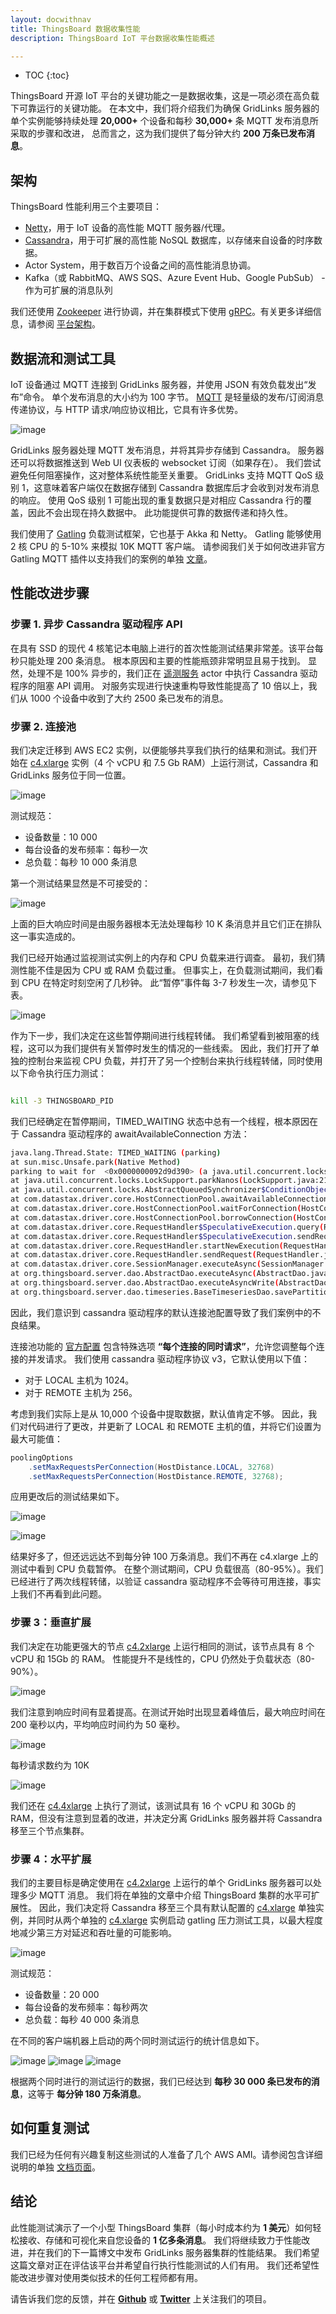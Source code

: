 ```yaml
---
layout: docwithnav
title: ThingsBoard 数据收集性能
description: ThingsBoard IoT 平台数据收集性能概述

---
```


* TOC
{:toc}

ThingsBoard 开源 IoT 平台的关键功能之一是数据收集，这是一项必须在高负载下可靠运行的关键功能。
在本文中，我们将介绍我们为确保 GridLinks 服务器的单个实例能够持续处理 **20,000+** 个设备和每秒 **30,000+** 条 MQTT 发布消息所采取的步骤和改进，
总而言之，这为我们提供了每分钟大约 **200 万条已发布消息**。

## 架构

ThingsBoard 性能利用三个主要项目：

- [Netty](http://netty.io/)，用于 IoT 设备的高性能 MQTT 服务器/代理。
- [Cassandra](http://cassandra.apache.org/)，用于可扩展的高性能 NoSQL 数据库，以存储来自设备的时序数据。
- Actor System，用于数百万个设备之间的高性能消息协调。
- Kafka（或 RabbitMQ、AWS SQS、Azure Event Hub、Google PubSub） - 作为可扩展的消息队列

我们还使用 [Zookeeper](https://zookeeper.apache.org/) 进行协调，并在集群模式下使用 [gRPC](http://www.grpc.io/)。有关更多详细信息，请参阅 [平台架构](/docs/reference/)。

## 数据流和测试工具

IoT 设备通过 MQTT 连接到 GridLinks 服务器，并使用 JSON 有效负载发出“发布”命令。
单个发布消息的大小约为 100 字节。
[MQTT](http://mqtt.org/) 是轻量级的发布/订阅消息传递协议，与 HTTP 请求/响应协议相比，它具有许多优势。

![image](/images/reference/performance/performance-diagram-0.svg)

GridLinks 服务器处理 MQTT 发布消息，并将其异步存储到 Cassandra。
服务器还可以将数据推送到 Web UI 仪表板的 websocket 订阅（如果存在）。
我们尝试避免任何阻塞操作，这对整体系统性能至关重要。
GridLinks 支持 MQTT QoS 级别 1，这意味着客户端仅在数据存储到 Cassandra 数据库后才会收到对发布消息的响应。
使用 QoS 级别 1 可能出现的重复数据只是对相应 Cassandra 行的覆盖，因此不会出现在持久数据中。
此功能提供可靠的数据传递和持久性。

我们使用了 [Gatling](http://gatling.io/) 负载测试框架，它也基于 Akka 和 Netty。
Gatling 能够使用 2 核 CPU 的 5-10% 来模拟 10K MQTT 客户端。
请参阅我们关于如何改进非官方 Gatling MQTT 插件以支持我们的案例的单独 [文章](/docs/reference/performance-tools)。

## 性能改进步骤

### 步骤 1. 异步 Cassandra 驱动程序 API

在具有 SSD 的现代 4 核笔记本电脑上进行的首次性能测试结果非常差。该平台每秒只能处理 200 条消息。
根本原因和主要的性能瓶颈非常明显且易于找到。
显然，处理不是 100% 异步的，我们正在 [遥测服务](/docs/user-guide/telemetry/) actor 中执行 Cassandra 驱动程序的阻塞 API 调用。
对服务实现进行快速重构导致性能提高了 10 倍以上，我们从 1000 个设备中收到了大约 2500 条已发布的消息。

### 步骤 2. 连接池

我们决定迁移到 AWS EC2 实例，以便能够共享我们执行的结果和测试。我们开始在 [c4.xlarge](http://www.ec2instances.info/?selected=c4.xlarge) 实例（4 个 vCPU 和 7.5 Gb RAM）上运行测试，Cassandra 和 GridLinks 服务位于同一位置。

![image](/images/reference/performance/performance-diagram-1.svg)

测试规范：

- 设备数量：10 000
- 每台设备的发布频率：每秒一次
- 总负载：每秒 10 000 条消息

第一个测试结果显然是不可接受的：

![image](/images/reference/performance/single_node_no_fix_stats.png)


上面的巨大响应时间是由服务器根本无法处理每秒 10 K 条消息并且它们正在排队这一事实造成的。

我们已经开始通过监视测试实例上的内存和 CPU 负载来进行调查。
最初，我们猜测性能不佳是因为 CPU 或 RAM 负载过重。
但事实上，在负载测试期间，我们看到 CPU 在特定时刻空闲了几秒钟。
此“暂停”事件每 3-7 秒发生一次，请参见下表。

![image](/images/reference/performance/single_node_no_fix_rps.png)

作为下一步，我们决定在这些暂停期间进行线程转储。
我们希望看到被阻塞的线程，这可以为我们提供有关暂停时发生的情况的一些线索。
因此，我们打开了单独的控制台来监视 CPU 负载，并打开了另一个控制台来执行线程转储，同时使用以下命令执行压力测试：

```bash

kill -3 THINGSBOARD_PID

```

我们已经确定在暂停期间，TIMED_WAITING 状态中总有一个线程，根本原因在于 Cassandra 驱动程序的 awaitAvailableConnection 方法：

```bash
java.lang.Thread.State: TIMED_WAITING (parking)
at sun.misc.Unsafe.park(Native Method)
parking to wait for  <0x0000000092d9d390> (a java.util.concurrent.locks.AbstractQueuedSynchronizer$ConditionObject)
at java.util.concurrent.locks.LockSupport.parkNanos(LockSupport.java:215)
at java.util.concurrent.locks.AbstractQueuedSynchronizer$ConditionObject.await(AbstractQueuedSynchronizer.java:2163)
at com.datastax.driver.core.HostConnectionPool.awaitAvailableConnection(HostConnectionPool.java:287)
at com.datastax.driver.core.HostConnectionPool.waitForConnection(HostConnectionPool.java:328)
at com.datastax.driver.core.HostConnectionPool.borrowConnection(HostConnectionPool.java:251)
at com.datastax.driver.core.RequestHandler$SpeculativeExecution.query(RequestHandler.java:301)
at com.datastax.driver.core.RequestHandler$SpeculativeExecution.sendRequest(RequestHandler.java:281)
at com.datastax.driver.core.RequestHandler.startNewExecution(RequestHandler.java:115)
at com.datastax.driver.core.RequestHandler.sendRequest(RequestHandler.java:91)
at com.datastax.driver.core.SessionManager.executeAsync(SessionManager.java:132)
at org.thingsboard.server.dao.AbstractDao.executeAsync(AbstractDao.java:91)
at org.thingsboard.server.dao.AbstractDao.executeAsyncWrite(AbstractDao.java:75)
at org.thingsboard.server.dao.timeseries.BaseTimeseriesDao.savePartition(BaseTimeseriesDao.java:135)
```

因此，我们意识到 cassandra 驱动程序的默认连接池配置导致了我们案例中的不良结果。

连接池功能的 [官方配置](http://docs.datastax.com/en/developer/java-driver/2.1/manual/pooling/) 包含特殊选项
**“每个连接的同时请求”**，允许您调整每个连接的并发请求。
我们使用 cassandra 驱动程序协议 v3，它默认使用以下值：

- 对于 LOCAL 主机为 1024。
- 对于 REMOTE 主机为 256。

考虑到我们实际上是从 10,000 个设备中提取数据，默认值肯定不够。
因此，我们对代码进行了更改，并更新了 LOCAL 和 REMOTE 主机的值，并将它们设置为最大可能值：

```java
poolingOptions
    .setMaxRequestsPerConnection(HostDistance.LOCAL, 32768)
    .setMaxRequestsPerConnection(HostDistance.REMOTE, 32768);
```

应用更改后的测试结果如下。

![image](/images/reference/performance/single_node_with_fix_stats.png)

![image](/images/reference/performance/single_node_with_fix_rps.png)

结果好多了，但还远远达不到每分钟 100 万条消息。我们不再在 c4.xlarge 上的测试中看到 CPU 负载暂停。
在整个测试期间，CPU 负载很高（80-95%）。我们已经进行了两次线程转储，以验证 cassandra 驱动程序不会等待可用连接，事实上我们不再看到此问题。

### 步骤 3：垂直扩展

我们决定在功能更强大的节点 [c4.2xlarge](http://www.ec2instances.info/?selected=c4.2xlarge) 上运行相同的测试，该节点具有 8 个 vCPU 和 15Gb 的 RAM。
性能提升不是线性的，CPU 仍然处于负载状态（80-90%）。

![image](/images/reference/performance/single_node_x2_with_fix_stats.png)

我们注意到响应时间有显着提高。在测试开始时出现显着峰值后，最大响应时间在 200 毫秒以内，平均响应时间约为 50 毫秒。

![image](/images/reference/performance/single_node_x2_with_fix_time.png)

每秒请求数约为 10K

![image](/images/reference/performance/single_node_x2_with_fix_rps.png)

我们还在 [c4.4xlarge](http://www.ec2instances.info/?selected=c4.4xlarge) 上执行了测试，该测试具有 16 个 vCPU 和 30Gb 的 RAM，但没有注意到显着的改进，并决定分离 GridLinks 服务器并将 Cassandra 移至三个节点集群。

### 步骤 4：水平扩展

我们的主要目标是确定使用在 [c4.2xlarge](http://www.ec2instances.info/?selected=c4.2xlarge) 上运行的单个 GridLinks 服务器可以处理多少 MQTT 消息。
我们将在单独的文章中介绍 ThingsBoard 集群的水平可扩展性。
因此，我们决定将 Cassandra 移至三个具有默认配置的 [c4.xlarge](http://www.ec2instances.info/?selected=c4.xlarge) 单独实例，并同时从两个单独的 [c4.xlarge](http://www.ec2instances.info/?selected=c4.xlarge) 实例启动 gatling 压力测试工具，以最大程度地减少第三方对延迟和吞吐量的可能影响。

![image](/images/reference/performance/performance-diagram-2.svg)

测试规范：

- 设备数量：20 000
- 每台设备的发布频率：每秒两次
- 总负载：每秒 40 000 条消息

在不同的客户端机器上启动的两个同时测试运行的统计信息如下。

![image](/images/reference/performance/cluster_stats.png)
![image](/images/reference/performance/cluster_rps.png)
![image](/images/reference/performance/cluster_responses_ps.png)

根据两个同时进行的测试运行的数据，我们已经达到 **每秒 30 000 条已发布的消息**，这等于 **每分钟 180 万条消息**。

## 如何重复测试

我们已经为任何有兴趣复制这些测试的人准备了几个 AWS AMI。请参阅包含详细说明的单独 [文档页面](/docs/reference/performance-tests)。

## 结论

此性能测试演示了一个小型 ThingsBoard 集群（每小时成本约为 **1 美元**）如何轻松接收、存储和可视化来自您设备的 **1 亿多条消息**。
我们将继续致力于性能改进，并在我们的下一篇博文中发布 GridLinks 服务器集群的性能结果。
我们希望这篇文章对正在评估该平台并希望自行执行性能测试的人们有用。
我们还希望性能改进步骤对使用类似技术的任何工程师都有用。

请告诉我们您的反馈，并在 [**Github**](https://github.com/thingsboard/thingsboard) 或 [**Twitter**](https://twitter.com/thingsboard) 上关注我们的项目。